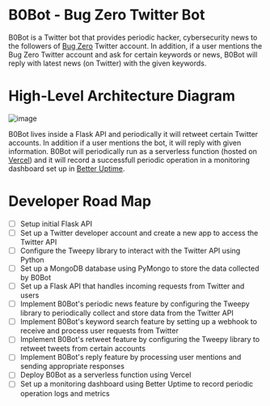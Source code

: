 # B0Bot - Bug Zero Twitter Bot

B0Bot is a Twitter bot that provides periodic hacker, cybersecurity news to the followers of [Bug Zero](https://twitter.com/BugZero_io) Twitter account. In addition, if a user mentions the Bug Zero Twitter account and ask for certain keywords or news, B0Bot will reply with latest news (on Twitter) with the given keywords.

# High-Level Architecture Diagram

![image](./b0bot.png)

B0Bot lives inside a Flask API and periodically it will retweet certain Twitter accounts. In addition if a user mentions the bot, it will reply with given information. B0Bot will periodically run as a serverless function (hosted on [Vercel](https://vercel.com)) and it will record a successfull periodic operation in a monitoring dashboard set up in [Better Uptime](https://betterstack.com/better-uptime).

# Developer Road Map

- [ ] Setup initial Flask API
- [ ] Set up a Twitter developer account and create a new app to access the Twitter API
- [ ] Configure the Tweepy library to interact with the Twitter API using Python
- [ ] Set up a MongoDB database using PyMongo to store the data collected by B0Bot
- [ ] Set up a Flask API that handles incoming requests from Twitter and users
- [ ] Implement B0Bot's periodic news feature by configuring the Tweepy library to periodically collect and store data from the Twitter API
- [ ] Implement B0Bot's keyword search feature by setting up a webhook to receive and process user requests from Twitter
- [ ] Implement B0Bot's retweet feature by configuring the Tweepy library to retweet tweets from certain accounts
- [ ] Implement B0Bot's reply feature by processing user mentions and sending appropriate responses
- [ ] Deploy B0Bot as a serverless function using Vercel
- [ ] Set up a monitoring dashboard using Better Uptime to record periodic operation logs and metrics